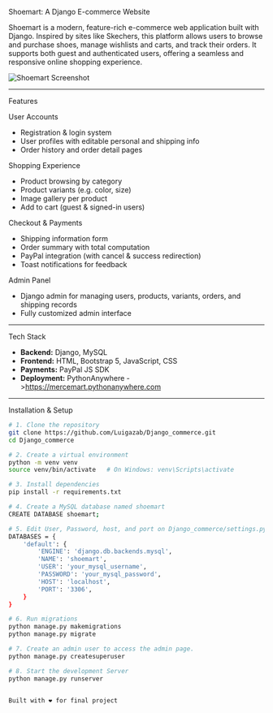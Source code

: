 Shoemart: A Django E-commerce Website

Shoemart is a modern, feature-rich e-commerce web application built with Django. Inspired by sites like Skechers, this platform allows users to browse and purchase shoes, manage wishlists and carts, and track their orders. It supports both guest and authenticated users, offering a seamless and responsive online shopping experience.

![Shoemart Screenshot](https://github.com/user-attachments/assets/9678ce7a-7e09-4b0a-b3a2-d6973ce4df06)


---

Features

User Accounts
- Registration & login system
- User profiles with editable personal and shipping info
- Order history and order detail pages

Shopping Experience
- Product browsing by category
- Product variants (e.g. color, size)
- Image gallery per product
- Add to cart (guest & signed-in users)

Checkout & Payments
- Shipping information form
- Order summary with total computation
- PayPal integration (with cancel & success redirection)
- Toast notifications for feedback

 Admin Panel
- Django admin for managing users, products, variants, orders, and shipping records
- Fully customized admin interface

---

Tech Stack

- **Backend:** Django, MySQL
- **Frontend:** HTML, Bootstrap 5, JavaScript, CSS
- **Payments:** PayPal JS SDK
- **Deployment:** PythonAnywhere ->https://mercemart.pythonanywhere.com

---

Installation & Setup

```bash
# 1. Clone the repository
git clone https://github.com/Luigazab/Django_commerce.git
cd Django_commerce

# 2. Create a virtual environment
python -m venv venv
source venv/bin/activate   # On Windows: venv\Scripts\activate

# 3. Install dependencies
pip install -r requirements.txt

# 4. Create a MySQL database named shoemart
CREATE DATABASE shoemart;

# 5. Edit User, Password, host, and port on Django_commerce/settings.py according to your own.
DATABASES = {
    'default': {
        'ENGINE': 'django.db.backends.mysql',
        'NAME': 'shoemart',
        'USER': 'your_mysql_username',
        'PASSWORD': 'your_mysql_password',
        'HOST': 'localhost',
        'PORT': '3306',
    }
}

# 6. Run migrations
python manage.py makemigrations
python manage.py migrate

# 7. Create an admin user to access the admin page.
python manage.py createsuperuser

# 8. Start the development Server
python manage.py runserver


Built with ❤️ for final project


